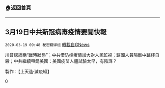 ###  [:house:返回首頁](https://github.com/ourhimalayas/txt)
---

## 3月19日中共新冠病毒疫情要聞快報
`2020-03-19 09:48 秘密翻译组` [轉載自GNews](https://gnews.org/zh-hant/145242/)

川普總統稱“戰時狀態”；中共借防控疫情加大對人民監視；歸國人員隔離中跳樓自殺；中共繼續甩鍋美國：美國疫苗人體試驗太早，有陰謀？



製作：【上天造·滅疫組】

0
